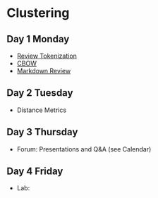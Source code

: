 # Clustering

## Day 1 Monday

- [Review Tokenization](reviewweek4.md)
- [CBOW](cbow.md)
- [Markdown Review](Welcome_To_Colaboratory_Review.ipynb)


## Day 2 Tuesday

- Distance Metrics

## Day 3 Thursday

- Forum: Presentations and Q&A (see Calendar)

## Day 4 Friday

- Lab: 
